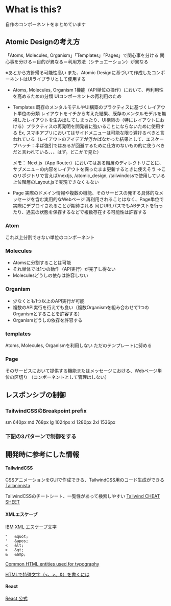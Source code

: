 
# What is this?
自作のコンポーネントをまとめています

## Atomic Designの考え方
「Atoms, Molecules, Organism」「Templates」「Pages」で関心事を分ける
関心事を分ける＝目的が異なる＝利用方法（シチュエーション）が異なる

※あとから方針帰る可能性高い
また、Atomic Designに基づいて作成したコンポーネントはUIライブラリとして使用する

- Atoms, Molecules, Organism
  1機能（API単位の操作）において、再利用性を高めるための分類
  UIコンポーネントの再利用のため
- Templates
  既存のメンタルモデルやUI構築のプラクティスに基づくレイアウト単位の分類
  レイアウトをイチから考えた結果、既存のメンタルモデルを無視したレイアウトを生み出してしまったり、UI構築の（特にレイアウトにおける）プラクティスの再発明を開発者に強いることにならないために使用する
  Ex, スマホアプリにおいてはサイドメニューは可能な限り避けるべきと言われている（レイアウトのアイデアが浮かばなかった結果として、エスケープハッチ：半ば強引ではあるが回避するために仕方のないもの的に使うべきだと言われている、、、はず。どこかで見た）
  
  メモ：
  Next.js（App Router）においてはある階層のディレクトリごとに、サブメニューの内容をレイアウトを保ったまま更新するときに使えそう
  →このリポジトリで言えば/nextjs, /atomic_design, /tailwindcssで使用している
  上位階層のLayout.jsで実現できなくもない

- Page
  実際のドメイン情報や複数の機能、そのサービスの発する具体的なメッセージを含む実用的なWebページ
  再利用されることはなく、Page単位で実際にデプロイされることが期待される
  同じURLパスでもABテストを行ったり、過去の状態を保存するなどで複数存在する可能性は許容する

### Atom
これ以上分割できない単位のコンポーネント

### Molecules
- Atomsに分割することは可能
- それ単体では1つの動作（API実行）が完了し得ない
- Moleculesどうしの依存は許容しない

### Organism
- 少なくとも1つ以上のAPI実行が可能
- 複数のAPI実行を行えても良い（複数Organismを組み合わせて1つのOrganismとすることを許容する）
- Organismどうしの依存を許容する

### templates
Atoms, Molecules, Organismを利用しない
ただのテンプレートに努める

### Page
そのサービスにおいて提供する機能またはメッセージにおける、Webページ単位の区切り
（コンポーネントとして管理はしない）


## レスポンシブの制御

### TailwindCSSのBreakpoint prefix
sm	640px
md	768px
lg	1024px
xl	1280px
2xl	1536px

### 下記の3パターンで制御をする



## 開発時に参考にした情報
#### TailwindCSS
CSSアニメーションをGUIで作成できる、TailwindCSS用のコード生成ができる
[Tailanimista](https://tail-animista.vercel.app/play/basic/scale-up/scale-up-center)

TailwindCSSのチートシート、一覧性があって検索しやすい
[Tailwind CHEAT SHEET](https://nerdcave.com/tailwind-cheat-sheet)




#### XMLエスケープ
[IBM XML エスケープ文字](https://www.ibm.com/docs/ja/was-liberty/base?topic=SSEQTP_liberty/com.ibm.websphere.wlp.doc/ae/rwlp_xml_escape.htm)
```
"	&quot;
'	&apos;
<	&lt;
>	&gt;
&	&amp;
```

[Common HTML entities used for typography](https://www.w3.org/wiki/Common_HTML_entities_used_for_typography)

[HTMLで特殊文字（<、>、&）を書くには](https://www.eonet.ne.jp/~usakuma/hptec/hp_tec/hptec_style_41.htm)




#### React
[React 公式](https://ja.react.dev/learn)